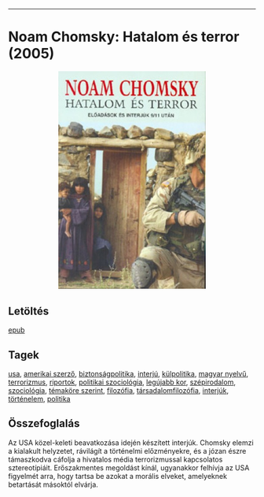 <hr/>

# <a name="id_343">Noam Chomsky: Hatalom és terror (2005)</a>
<center><img src="https://github.com/BercziSandor/calibre_lib/raw/main/main/Noam%20Chomsky/Hatalom%20es%20terror%20%28343%29/cover.jpg" alt="cover" width="300"/></center>

## Letöltés
[epub](https://github.com/BercziSandor/calibre_lib/raw/main/main/Noam%20Chomsky/Hatalom%20es%20terror%20%28343%29/Hatalom%20es%20terror%20-%20Noam%20Chomsky.epub)

## Tagek
[usa](https://github.com/berczisandor/calibre_lib/blob/main/main/_tags/usa.md), [amerikai szerző](https://github.com/berczisandor/calibre_lib/blob/main/main/_tags/amerikai%20szerz%c5%91.md), [biztonságpolitika](https://github.com/berczisandor/calibre_lib/blob/main/main/_tags/biztons%c3%a1gpolitika.md), [interjú](https://github.com/berczisandor/calibre_lib/blob/main/main/_tags/interj%c3%ba.md), [külpolitika](https://github.com/berczisandor/calibre_lib/blob/main/main/_tags/k%c3%bclpolitika.md), [magyar nyelvű](https://github.com/berczisandor/calibre_lib/blob/main/main/_tags/magyar%20nyelv%c5%b1.md), [terrorizmus](https://github.com/berczisandor/calibre_lib/blob/main/main/_tags/terrorizmus.md), [riportok](https://github.com/berczisandor/calibre_lib/blob/main/main/_tags/riportok.md), [politikai szociológia](https://github.com/berczisandor/calibre_lib/blob/main/main/_tags/politikai%20szociol%c3%b3gia.md), [legújabb kor](https://github.com/berczisandor/calibre_lib/blob/main/main/_tags/leg%c3%bajabb%20kor.md), [szépirodalom](https://github.com/berczisandor/calibre_lib/blob/main/main/_tags/sz%c3%a9pirodalom.md), [szociológia](https://github.com/berczisandor/calibre_lib/blob/main/main/_tags/szociol%c3%b3gia.md), [témaköre szerint](https://github.com/berczisandor/calibre_lib/blob/main/main/_tags/t%c3%a9mak%c3%b6re%20szerint.md), [filozófia](https://github.com/berczisandor/calibre_lib/blob/main/main/_tags/filoz%c3%b3fia.md), [társadalomfilozófia](https://github.com/berczisandor/calibre_lib/blob/main/main/_tags/t%c3%a1rsadalomfiloz%c3%b3fia.md), [interjúk](https://github.com/berczisandor/calibre_lib/blob/main/main/_tags/interj%c3%bak.md), [történelem](https://github.com/berczisandor/calibre_lib/blob/main/main/_tags/t%c3%b6rt%c3%a9nelem.md), [politika](https://github.com/berczisandor/calibre_lib/blob/main/main/_tags/politika.md)

## Összefoglalás
<div>
<p>Az USA közel-keleti beavatkozása idején készített interjúk. Chomsky elemzi a kialakult helyzetet, rávilágít a történelmi előzményekre, és a józan észre támaszkodva cáfolja a hivatalos média terrorizmussal kapcsolatos sztereotípiáit. Erőszakmentes megoldást kínál, ugyanakkor felhívja az USA figyelmét arra, hogy tartsa be azokat a morális elveket, amelyeknek betartását másoktól elvárja.</p></div>


